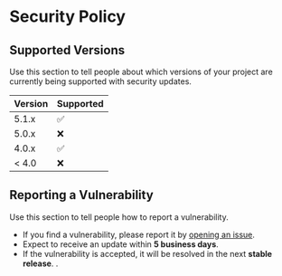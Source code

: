 # Security Policy

## Supported Versions

Use this section to tell people about which versions of your project are
currently being supported with security updates.

| Version | Supported          |
| ------- | ------------------ |
| 5.1.x   | ✅                 |
| 5.0.x   | ❌                 |
| 4.0.x   | ✅                 |
| < 4.0   | ❌                 |

## Reporting a Vulnerability

Use this section to tell people how to report a vulnerability.

- If you find a vulnerability, please report it by [opening an issue](https://github.com/JefrinAkterJui/React-project-2//issues).
- Expect to receive an update within **5 business days**.
- If the vulnerability is accepted, it will be resolved in the next **stable release**.
.

